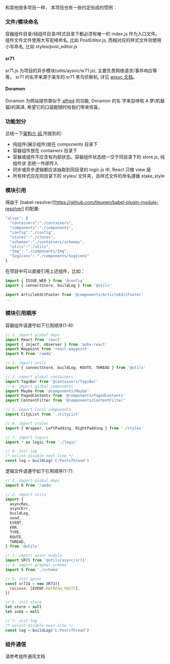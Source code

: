 和其他很多项目一样， 本项目也有一些约定俗成的惯例：

### 文件/模块命名

容器组件目录/纯组件目录/样式目录下都必须有唯一的 index.js 作为入口文件。
组件文件文件使用大写驼峰命名, 比如 PostEditor.js, 而相对应的样式文件则使用小写命名, 比如 styles/post_editor.js

#### sr71

sr71.js 为项目的异步模块(utils/aysnc/sr71.js), 主要负责网络请求/事件响应等等。
sr71 的名字来源于美军的 sr71 黑鸟侦察机, 详见 [ansyc 文档](https://github.com/coderplanets/coderplanets_web/blob/docs/docs/js/async.zh-CN.md)。

#### Doramon

Doramon 为网站提供类似于 [alfred](https://www.alfredapp.com/) 的功能, Doramon 的名
字来自哆啦 A 梦(机器猫)的英译, 希望它的口袋能随时给我们带来惊喜。

### 功能划分

总结一下[架构介
绍
](https://github.com/coderplanets/coderplanets_web/blob/docs/docs/architecture/intro.zh-CN.md)
所提到的:

- 纯组件(展示组件)放在 components 目录下
- 容器组件放在 containers 目录下
- 容器或组件不应含有内部状态。容器组件状态统一交于同目录下的 store.js, 纯组件状
  态统一外部传入
- 同步或异步逻辑都应该抽取到同目录的 logic.js 中, React 只做 view 层
- 所有样式应在同目录下的 styles/ 文件夹，且样式文件的命名遵循 stake_style

### 模块引用

得益于 [babel-resolver][https://github.com/tleunen/babel-plugin-module-resolver] 的配置:

```js
"alias": {
  "containers":"./containers",
  "components":"./components",
  "config":"./config",
  "stores":"./stores",
  "schemas":"./containers/schemas",
  "utils":"./utils",
  "Img": "./components/Img",
  "SvgIcons": "./components/SvgIcons"
}
```

在项目中可以直接引用上述组件，比如：

```js
import { ISSUE_WEB } from '@config'
import { connectStore, buildLog } from '@utils'

import ArticleEditFooter from '@components/ArticleEditFooter'
...
```

### 模块引用顺序

容器组件请遵守如下引用顺序(1-8):

```js
// 1. import global deps
import React from 'react'
import { inject, observer } from 'mobx-react'
import Waypoint from 'react-waypoint'
import R from 'ramda'

// 2. import utils
import { connectStore, buildLog, ROUTE, THREAD } from '@utils'

// 3. import global containers
import TagsBar from '@containers/TagsBar'
// 4. import global components
import Maybe from '@components/Maybe'
import PagedContents from '@components/PagedContents'
import ContentFilter from '@components/ContentFilter'

// 5. import local components
import CityList from './CityList'

// 6. import styles
import { Wrapper, LeftPadding, RightPadding } from './styles'

// 7. import logics
import * as logic from './logic'

// 8. init log
/* eslint-disable-next-line */
const log = buildLog('C:PostsThread')
```

逻辑文件请遵守如下引用顺序(1-7):

```js
// 1. import global deps
import R from 'ramda'

// 2. import utils
import {
  asyncRes,
  asyncErr,
  buildLog,
  send,
  EVENT,
  ERR,
  TYPE,
  ROUTE,
  THREAD,
} from '@utils'

// 3. import aysnc mudule
import SR71 from '@utils/async/sr71'
// 4. import graphql schema
import S from './schema'

// 5. init aysnc
const sr71$ = new SR71({
  recieve: [EVENT.REFRESH_POSTS],
})

// 6. init store
let store = null
let sub$ = null

// 7. init log
/* eslint-disable-next-line */
const log = buildLog('L:PostsThread')
```

### 组件通信

请参考组件通讯文档
